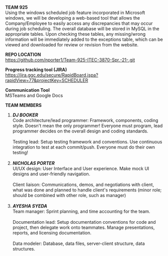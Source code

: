 **TEAM 925**</br>
  Using the windows scheduled job feature incorporated in Microsoft windows, we will be developing a web-based tool that allows the Company/Employee to easily access any discrepancies that may occur during job scheduling. The overall database will be stored in MySQL in the appropriate tables. Upon checking these tables, any missing/wrong information will be immediately added to the exceptions table, which can be viewed and downloaded for review or revision from the website.  

**REPO LOCATION**</br>
https://github.com/nporter1/Team-925-ITEC-3870-Spr.-21-.git

**Progress tracking tool (JIRA)**</br>
https://jira.ggc.edu/secure/RapidBoard.jspa?rapidView=77&projectKey=SCHEDULER

**Communication Tool**</br>
MSTeams and Google Docs

**TEAM MEMBERS**</br>
1. ***DJ BOOKER***</br> 
Code architecture/lead programmer: 
Framework, components, coding style. Doesn't mean the only programmer! Everyone must program, lead programmer decides on the overall design and coding standards.</br></br>
Testing lead: 
Setup testing framework and conventions. Use continuous integration to test at each commit/push. Everyone must do their own testing!</br></br>
2. ***NICHOLAS PORTER*** </br>
UI/UX design:
User Interface and User experience. Make mock UI designs and user-friendly navigation.</br></br>
Client liaison: 
Communications, demos, and negotiations with client, what was done and planned to handle client's requirements (minor role; should be combined with other role, such as manager)</br></br>
3. ***AYESHA SYEDA*** </br>
Team manager: 
Sprint planning, and time accounting for the team.</br></br>
Documentation lead:
Setup documentation conventions for code and project, then delegate work onto teammates. Manage presentations, reports, and licensing documentation.</br></br>
Data modeler: 
Database, data files, server-client structure, data structures.
